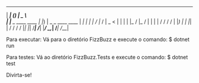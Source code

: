 
  ______   _               ____                      
 |  ____| (_)             |  _ \                     
 | |__     _   ____  ____ | |_) |  _   _   ____  ____
 |  __|   | | |_  / |_  / |  _ <  | | | | |_  / |_  /
 | |      | |  / /   / /  | |_) | | |_| |  / /   / / 
 |_|      |_| /___| /___| |____/   \__,_| /___| /___|
                                                     

Para executar:
Vá para o diretório FizzBuzz e execute o comando:
$ dotnet run

Para testes:
Vá ao diretório FizzBuzz.Tests e execute o comando:
$ dotnet test

Divirta-se!
